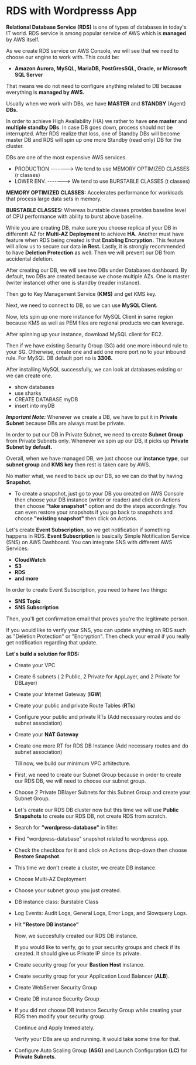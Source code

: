   # RDS with Wordpresss App
   
   **Relational Database Service (RDS)** is one of types of databases in today's IT world. RDS service is among popular service of AWS which is **managed** by AWS
   itself.
      
   As we create RDS service on AWS Console, we will see that we need to choose our engine to work with. This could be:
   
   -  **Amazon Aurora, MySQL, MariaDB, PostGresSQL, Oracle, or Microsoft SQL Server**

   That means we do not need to configure anything related to DB because everything is **managed by AWS.**
   
   Usually when we work with DBs, we have **MASTER** and **STANDBY** (Agent) **DBs.** 
   
   In order to achieve High Availability (HA) we rather to have **one master** and **multiple standby DBs**. In case DB goes down, process should not be 
   interrupted. After RDS realize that loss, one of Standby DBs will become master DB and RDS will spin up one more Standby (read only) DB for the cluster.
   
   DBs are one of the most expensive AWS services.
   
   -  PRODUCTION -------> We tend to use MEMORY OPTIMIZED CLASSES (r classes)
   -  LOWER ENV. -------> We tend to use BURSTABLE CLASSES (t classes)
   
   **MEMORY OPTIMIZED CLASSES:** Accelerates performance for workloads that process large data sets in memory.
   
   **BURSTABLE CLASSES:** Whereas burstable classes provides baseline level of CPU performance with ability to burst above baseline.
   
   While you are creating DB, make sure you choose replica of your DB in differentt AZ for **Multi-AZ Deployment** to achieve **HA.**
   Another must have feature when RDS being created is that **Enabling Encryption.** This feature will allow us to secure our data **in Rest.** 
   Lastly, it is strongly recommended to have **Deletion Protection** as well. Then we will prevent our DB from accidental deletion. 
   
   After creating our DB, we will see two DBs under Databases dashboard. By default, two DBs are created because we chose multiple AZs. One is master (writer instance) other one is standby (reader instance). 
   
   Then go to Key Management Service **(KMS)** and get KMS key. 
   
   Next, we need to connect to DB, so we can use **MySQL Client.** 
   
   Now, lets spin up one more instance for MySQL Client in same region because KMS as well as PEM files are regional products we can leverage.
   
   After spinning up your instance, download MySQL client for EC2. 
   
   Then if we have existing Security Group (SG) add one more inbound rule to your SG. Otherwise, create one and add one more port no to your inbound rule.
   For MySQL DB default port no is **3306.**
   
   After installing MySQL successfully, we can look at databases existing or we can create one. 
   
   -  show databases
   -  use sharks
   -  CREATE DATABASE myDB
   -  insert into myDB

   **_Important Note:_** Whenever we create a DB, we have to put it in **Private Subnet** because DBs are always must be private.
   
   In order to put our DB in Private Subnet, we need to create **Subnet Group** from Private Subnets only. Whenever we spin up our DB, it picks up **Private Subnet    by default.**

   Overall, when we have managed DB, we just choose our **instance type**, our **subnet group** and **KMS key** then rest is taken care by AWS.
   
   No matter what, we need to back up our DB, so we can do that by having **Snapshot**. 
   
   -  To create a snapshot, just go to your DB you created on AWS Console then choose your DB instance (writer or reader) and click on Actions then choose **"take        snapshot"** option and do the steps accordingly. You can even restore your snapshots if you go back to snapshots and choose **"existing snapshot"** then click    on Actions.

   Let's create **Event Subscription**, so we get notification if something happens in RDS. **Event Subscription** is basically Simple Notification Service (SNS) 
   on AWS Dashboard. You can integrate SNS with different AWS Services:
   
   -  **CloudWatch**
   -  **S3**
   -  **RDS**
   -  **and more**

   In order to create Event Subscription, you need to have two things:
   
   -  **SNS Topic**
   -  **SNS Subscription**

   Then, you'll get confirmation email that proves you're the legitimate person. 
   
   If you would like to verify your SNS, you can update anything on RDS such as "Deletion Protection" or "Encryption". Then check your email if you really get          notification regarding that update.
   
   **Let's build a solution for RDS:**
   
   -  Create your VPC
   -  Create 6 subnets ( 2 Public, 2 Private for AppLayer, and 2 Private for DBLayer)
   -  Create your Internet Gateway (**IGW**)   
   -  Create your public and private Route Tables (**RTs**)
   -  Configure your public and private RTs (Add necessary routes and do subnet association)
   -  Create your **NAT Gateway**
   -  Create one more RT for RDS DB Instance (Add necessary routes and do subnet association)
      
      Till now, we build our minimum VPC arhitecture.
      
   -  First, we need to create our Subnet Group because in order to create our RDS DB, we will need to choose our subnet group. 
   -  Choose 2 Private DBlayer Subnets for this Subnet Group and create your Subnet Group.
   -  Let's create our RDS DB cluster now but this time we will use **Public Snapshots** to create our RDS DB, not create RDS from scratch.   
   -  Search for **"wordpress-database"** in filter.
   -  Find "wordpress-database" snapshot related to wordpress app.
   -  Check the checkbox for it and click on Actions drop-down then choose **Restore Snapshot**.
   -  This time we don't create a cluster, we create DB instance. 
   -  Choose Multi-AZ Deployment
   -  Choose your subnet group you just created.
   -  DB instance class: Burstable Class
   -  Log Events: Audit Logs, General Logs, Error Logs, and Slowquery Logs.
   -  Hit **"Restore DB instance"**
   
      Now, we succesfully created our RDS DB instance.
   
      If you would like to verify, go to your security groups and check if its created. It should give us Private IP since its private. 
   
   -  Create security group for your **Bastion Host**  instance.  
   -  Create security group for your Application Load Balancer (**ALB**).  
   -  Create WebServer Security Group
   -  Create DB instance Security Group
   -  If you did not choose DB instance Security Group while creating your RDS then modify your security group.

      Continue and Apply Immediately.
      
      Verify your DBs are up and running. It would take some time for that.
      
   -  Configure Auto Scaling Group **(ASG)** and Launch Configuration **(LC)** for **Private Subnets**.    

   
      


   
  
   
   
   
   
   
   
   
   
